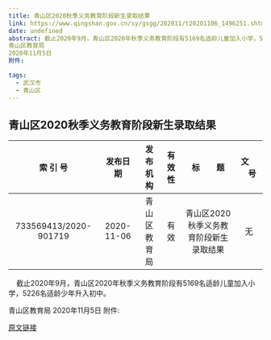 ```yaml
---
title: 青山区2020秋季义务教育阶段新生录取结果
link: https://www.qingshan.gov.cn/sy/gsgg/202011/t20201106_1496251.shtml
date: undefined
abstract: 截止2020年9月，青山区2020年秋季义务教育阶段有5169名适龄儿童加入小学，5226名适龄少年升入初中。
青山区教育局
2020年11月5日
附件:

tags: 
  - 武汉市
  - 青山区
---
```


## 青山区2020秋季义务教育阶段新生录取结果

|索 引 号|发布日期|发布机构| 有 效 性|标     题|文     号|
|:----:|:----:|:----:|:----:|:----:|:----:|
|733569413/2020-901719|2020-11-06|青山区教育局|有效|青山区2020秋季义务教育阶段新生录取结果|无|

    截止2020年9月，青山区2020年秋季义务教育阶段有5169名适龄儿童加入小学，5226名适龄少年升入初中。

青山区教育局
2020年11月5日
附件:

 
[原文链接](https://www.qingshan.gov.cn/sy/gsgg/202011/t20201106_1496251.shtml)
